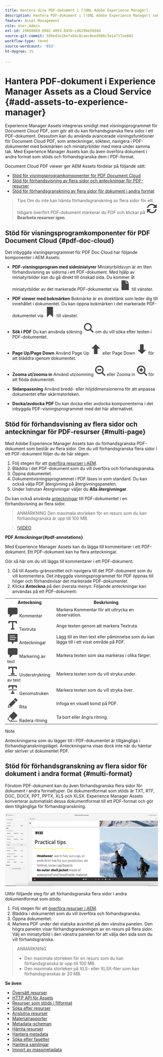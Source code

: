 ```yaml
---
title: Hantera dina PDF-dokument i [!DNL Adobe Experience Manager].
description: Hantera PDF-dokument i [!DNL Adobe Experience Manager] som [!DNL Cloud Service].
feature: Asset Management
role: User,Admin
exl-id: 29660869-6902-4093-845b-cd629be59d4d
source-git-commit: 589ed1e1befa84c0caec0eed986c3e1a717ae602
workflow-type: tm+mt
source-wordcount: '853'
ht-degree: 1%

---
```


# Hantera PDF-dokument i Experience Manager Assets as a Cloud Service {#add-assets-to-experience-manager}

Experience Manager Assets integreras smidigt med visningsprogrammet för Document Cloud PDF, som gör att du kan förhandsgranska flera sidor i ett PDF-dokument. Dessutom kan du använda avancerade visningsfunktioner för Document Cloud PDF, som anteckningar, söktext, navigera i PDF-dokumentet med bokmärken och miniatyrbilder med mera under samma tak. Med Experience Manager Assets kan du även överföra dokument i andra format som stöds och förhandsgranska dem i PDF-format.

Document Cloud PDF viewer ger AEM Assets fördelar på följande sätt:
* [Stöd för visningsprogramkomponenter för PDF Document Cloud](#pdf-doc-cloud)
* [Stöd för förhandsvisning av flera sidor och anteckningar för PDF-resurser](#multi-page)
* [Stöd för förhandsgranskning av flera sidor för dokument i andra format](#multi-format)

> Tips
> Om du inte kan hämta förhandsgranskning av flera sidor för ett tidigare överfört PDF-dokument markerar du PDF och klickar på **![Återbearbeta](/help/assets/assets/Reprocess.svg) Bearbeta resurser igen**.
>

## Stöd för visningsprogramkomponenter för PDF Document Cloud {#pdf-doc-cloud}

Det inbyggda visningsprogrammet för PDF Doc Cloud har följande komponenter i AEM Assets:

* **PDF-visningsprogram med sidminiatyrer** Miniatyrbildsvyn är en liten förhandsvisning av sidorna i ett PDF-dokument. Med hjälp av miniatyrbilder kan du gå direkt till önskad sida. Du kommer åt miniatyrbilder av det markerade PDF-dokumentet via ![miniatyrbild](/help/assets/assets/thumbnail.svg) till vänster.

* **PDF viewer med bokmärken** Bokmärke är en direktlänk som leder dig till innehållet i dokumentet. Du kan öppna bokmärken i det markerade PDF-dokumentet via ![bokmärke](/help/assets/assets/bookmark.svg) till vänster.

* **Sök i PDF** Du kan använda sökning ![sök](/help/assets/assets/Search.svg) om du vill söka efter texten i PDF-dokumentet.

* **Page Up/Page Down** Använd Page Up ![Page Up](/help/assets/assets/ArrowUp.svg) eller Page Down ![Page Down](/help/assets/assets/ArrowDown.svg) för att bläddra igenom dokumentet.

* **Zooma ut/zooma in** Använd utzoomning ![Zooma ut](/help/assets/assets/ZoomOut.svg) eller Zooma in ![Zooma in](/help/assets/assets/ZoomIn.svg) för att flöda dokumentet.

* **Sidanpassning** Använd bredd- eller höjddimensionerna för att anpassa dokumentet efter skärmstorleken.

* **Docka/avdocka PDF** Du kan docka eller avdocka komponenterna i det inbyggda PDF-visningsprogrammet med det här alternativet.

## Stöd för förhandsvisning av flera sidor och anteckningar för PDF-resurser {#multi-page}

Med Adobe Experience Manager Assets kan du förhandsgranska PDF-dokument som består av flera sidor. Om du vill förhandsgranska flera sidor i ett PDF-dokument följer du de här stegen:

1. Följ stegen för att [överföra resurser i AEM](https://experienceleague.adobe.com/docs/experience-manager-cloud-service/content/assets/manage/add-assets.html?lang=en).
1. Bläddra i det PDF-dokument som du vill överföra och förhandsgranska.
1. Öppna dokumentet.
1. Dokumentvisningsprogrammet i PDF läses in som standard. Du kan också välja PDF återgivning på återgivningspanelen.
1. Under listrutan Återgivningar väljer du **Alla återgivningar**.

Du kan också använda [anteckningar](#pdf-annotations) till PDF-dokumentet i en förhandsvisning av flera sidor.

> ANMÄRKNING
> Den maximala storleken för en resurs som du kan förhandsgranska är upp till 100 MB.
>

>[!VIDEO](https://video.tv.adobe.com/v/3409355)

<!--
![Multi-page Preview](/help/assets/assets/multi-page.png)
-->

**PDF Anteckningar{#pdf-annotations}**

Med Experience Manager Assets kan du lägga till kommentarer i ett PDF-dokument. Ett PDF-dokument kan ha flera anteckningar.

Gör så här om du vill lägga till kommentarer i ett PDF-dokument:
1. Gå till Assets-gränssnittet och navigera till det PDF-dokument som du vill kommentera. Det inbyggda visningsprogrammet för PDF öppnas till höger och förhandsvisar det markerade PDF-dokumentet.
1. Klicka **Anteckna** på den översta menyn.
Följande anteckningar kan användas på ett PDF-dokument:

<table>
        <tr>
             <th> Anteckning </th>
            <th> Beskrivning </th>
        </tr>
        <tr>
           <td> <img src="/help/assets/assets/Comment.svg"> Kommentar </td>
            <td> Markera Kommentar för att uttrycka en observation. </td>
        </tr>
        <tr>
            <td> <img src="/help/assets/assets/Text.svg"> Textruta </td>
            <td> Ange texten genom att markera Textruta. </td>
        </tr>
        <tr>
            <td> <img src="/help/assets/assets/Note.svg"> Anteckningar </td>
            <td> Lägg till en liten text eller påminnelse som du kan lägga till i ett visst område på PDF. </td>
        </tr>
        <tr>
            <td> <img src="/help/assets/assets/Comment.svg"> Markering av text </td>
            <td> Markera texten som ska markeras i olika färger. </td>
        </tr>
        <tr>
            <td> <img src="/help/assets/assets/TextUnderline.svg"> Understrykning av text </td>
            <td> Markera texten som du vill stryka under. </td>
        </tr>
        <tr>
            <td> <img src="/help/assets/assets/TextStrikethrough.svg"> Genomstruken </td>
            <td> Markera texten som du vill stryka över. </td>
        </tr>
        <tr>
            <td> <img src="/help/assets/assets/Draw.svg"> Rita </td>
            <td> Infoga en visuell konst på PDF. </td>
        </tr>
        <tr>
            <td> <img src="/help/assets/assets/Erase.svg"> Radera ritning </td>
             <td> Ta bort eller ångra ritning. </td>
        </tr>
    </table>

>[!NOTE]
>
>Anteckningarna som du lägger till i PDF-dokumentet är tillgängliga i förhandsgranskningsläget. Anteckningarna visas dock inte när du hämtar eller skriver ut dokumentet PDF.

## Stöd för förhandsgranskning av flera sidor för dokument i andra format {#multi-format}

Förutom PDF-dokument kan du även förhandsgranska flera sidor för dokument i andra formattyper. De dokumentformat som stöds är TXT, RTF, DOC, DOCX, PPT, PPTX, XLS och XLSX. Experience Manager Assets konverterar automatiskt dessa dokumentformat till ett PDF-format och gör dem tillgängliga för förhandsgranskning.

![Flersidig förhandsgranskning av dokument i andra format](/help/assets/assets/multi-page-other-formats.png)

Utför följande steg för att förhandsgranska flera sidor i andra dokumentformat som stöds:
1. Följ stegen för att [överföra resurser i AEM](https://experienceleague.adobe.com/docs/experience-manager-cloud-service/content/assets/manage/add-assets.html?lang=en).
1. Bläddra i dokumentet som du vill överföra och förhandsgranska.
1. Öppna dokumentet.
1. Markera PDF under det statiska avsnittet på den vänstra panelen. Den högra panelen visar förhandsgranskningen av en resurs på flera sidor. Välj en miniatyrbild i den vänstra panelen för att välja den sida som du vill förhandsgranska.

> ANMÄRKNING
> * Den maximala storleken för en resurs som du kan förhandsgranska är upp till 100 MB.
> * Den maximala storleken på XLS- eller XLSX-filer som kan förhandsgranskas är 20 MB.
>

**Se även**

* [Översätt resurser](translate-assets.md)
* [HTTP API för Assets](mac-api-assets.md)
* [Resurser som stöds i filformat](file-format-support.md)
* [Söka efter resurser](search-assets.md)
* [Anslutna resurser](use-assets-across-connected-assets-instances.md)
* [Materialrapporter](asset-reports.md)
* [Metadata-scheman](metadata-schemas.md)
* [Hämta resurser](download-assets-from-aem.md)
* [Hantera metadata](manage-metadata.md)
* [Söka efter fasetter](search-facets.md)
* [Hantera samlingar](manage-collections.md)
* [Import av massmetadata](metadata-import-export.md)
